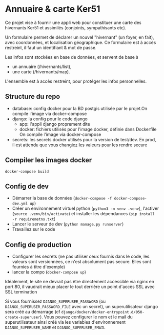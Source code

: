 # Annuaire & carte Ker51

Ce projet vise à fournir une appli web pour constituer une carte des hivernants Ker51 et assimilés (conjoints, 
sympathisants etc).

Un formulaire permet de déclarer un nouvel "hivernant" (un foyer, en fait), avec coordonnées, et localisation 
géographique.
Ce formulaire est à accès restreint, il faut un identifiant & mot de passe.

Les infos sont stockées en base de données, et servent de base à 
* un annuaire (/hivernants/list),
* une carte (/hivernants/map).

L'ensemble est à accès restreint, pour protéger les infos personnelles.

## Structure du repo
* database: config docker pour la BD postgis utilisée par le projet.On compile l'image via docker-compose
* django: la config pour le code django
  * app: l'appli django proprement dite
  * docker: fichiers utilisés pour l'image docker, définie dans Dockerfile \
On compile l'image via docker-compose 
* secrets: les secrets docker utilisés pour la version de test/dev. En prod, il est attendu que vous changiez les 
valeurs pour les rendre secure

## Compiler les images docker
`docker-compose build`

## Config de dev
* Démarrer la base de données (`docker-compose -f docker-compose-dev.yml up`)
* Créer un environnement virtuel python (`python3 -m venv .venv`), l'activer (`source .venv/bin/activate`) et installer 
les dépendances (`pip install -r requiremetns.txt`)
* Lancer le serveur de dev (`python manage.py runserver`)
* Travaillez sur le code

## Config de production
* Configurer les secrets (ne pas utiliser ceux fournis dans le code, les valeurs sont versionnées, ce n'est absolument 
pas secure. Elles sont fournies à titre d'exemple)
* lancer la compo (`docker-compose up`)

Idéalement, le site ne devrait pas être directement accessible via nginx en port 80, il vaudrait mieux placer le tout 
derrière un point d'accès SSL avec SSL termination

Si vous fournissez `DJANGO_SUPERUSER_PASSWORD` (ou `DJANGO_SUPERUSER_PASSWORD_FILE` avec un secret), un superutilisateur 
django sera créé au démarrage (cf `django/docker/docker-entrypoint.d/050-create-superuser`).
Vous pouvez configurer le nom et le mail du superutilisateur ainsi créé via les variables d'environnement 
`DJANGO_SUPERUSER_NAME` et `DJANGO_SUPERUSER_EMAIL`